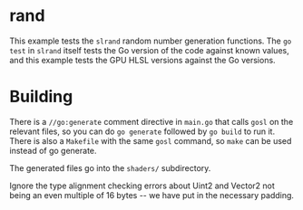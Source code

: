 # rand

This example tests the `slrand` random number generation functions.  The `go test` in `slrand` itself tests the Go version of the code against known values, and this example tests the GPU HLSL versions against the Go versions.

# Building

There is a `//go:generate` comment directive in `main.go` that calls `gosl` on the relevant files, so you can do `go generate` followed by `go build` to run it.  There is also a `Makefile` with the same `gosl` command, so `make` can be used instead of go generate.

The generated files go into the `shaders/` subdirectory.

Ignore the type alignment checking errors about Uint2 and Vector2 not being an even multiple of 16 bytes -- we have put in the necessary padding.

